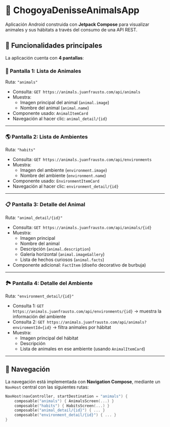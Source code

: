 # 🐾 ChogoyaDenisseAnimalsApp

Aplicación Android construida con **Jetpack Compose** para visualizar animales y sus hábitats a través del consumo de una API REST.


## 📌 Funcionalidades principales

La aplicación cuenta con **4 pantallas**:

### 🐾 Pantalla 1: Lista de Animales
Ruta: `"animals"`

- Consulta: `GET https://animals.juanfrausto.com/api/animals`
- Muestra:
  - Imagen principal del animal (`animal.image`)
  - Nombre del animal (`animal.name`)
- Componente usado: `AnimalItemCard`
- Navegación al hacer clic: `animal_detail/{id}`

---

### 🌎 Pantalla 2: Lista de Ambientes
Ruta: `"habits"`

- Consulta: `GET https://animals.juanfrausto.com/api/environments`
- Muestra:
  - Imagen del ambiente (`environment.image`)
  - Nombre del ambiente (`environment.name`)
- Componente usado: `EnvironmentItemCard`
- Navegación al hacer clic: `environment_detail/{id}`

---

### 📋 Pantalla 3: Detalle del Animal
Ruta: `"animal_detail/{id}"`

- Consulta: `GET https://animals.juanfrausto.com/api/animals/{id}`
- Muestra:
  - Imagen principal
  - Nombre del animal
  - Descripción (`animal.description`)
  - Galería horizontal (`animal.imageGallery`)
  - Lista de hechos curiosos (`animal.facts`)
- Componente adicional: `FactItem` (diseño decorativo de burbuja)

---

### 🏞️ Pantalla 4: Detalle del Ambiente
Ruta: `"environment_detail/{id}"`

- Consulta 1: `GET https://animals.juanfrausto.com/api/environments/{id}` → muestra la información del ambiente
- Consulta 2: `GET https://animals.juanfrausto.com/api/animals?enviromentId={id}` → filtra animales por hábitat
- Muestra:
  - Imagen principal del hábitat
  - Descripción
  - Lista de animales en ese ambiente (usando `AnimalItemCard`)

---

## 🔀 Navegación

La navegación está implementada con **Navigation Compose**, mediante un `NavHost` central con las siguientes rutas:

```kotlin
NavHost(navController, startDestination = "animals") {
    composable("animals") { AnimalsScreen(...) }
    composable("habits") { HabitsScreen(...) }
    composable("animal_detail/{id}") { ... }
    composable("environment_detail/{id}") { ... }
}





